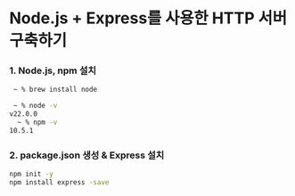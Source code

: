 # Node.js + Express를 사용한 HTTP 서버 구축하기



### 1. Node.js, npm 설치
``` bash
 ~ % brew install node    

 ~ % node -v
v22.0.0
  ~ % npm -v
10.5.1
```

### 2. package.json 생성 & Express 설치
``` bash
npm init -y
npm install express -save
```
